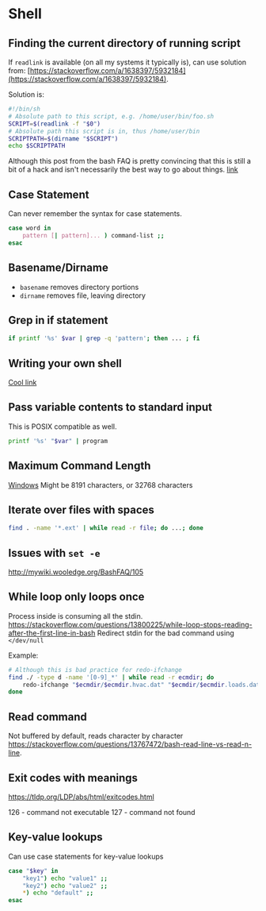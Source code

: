 # Shell

## Finding the current directory of running script

If `readlink` is available (on all my systems it typically is), can use
solution from: [https://stackoverflow.com/a/1638397/5932184](https://stackoverflow.com/a/1638397/5932184).

Solution is:

```sh
#!/bin/sh
# Absolute path to this script, e.g. /home/user/bin/foo.sh
SCRIPT=$(readlink -f "$0")
# Absolute path this script is in, thus /home/user/bin
SCRIPTPATH=$(dirname "$SCRIPT")
echo $SCRIPTPATH
```

Although this post from the bash FAQ is pretty convincing that this is
still a bit of a hack and isn't necessarily the best way to go about
things. [link](https://mywiki.wooledge.org/BashFAQ/028)

## Case Statement

Can never remember the syntax for case statements.

```sh
case word in
    pattern [| pattern]... ) command-list ;;
esac
```

## Basename/Dirname

- `basename` removes directory portions
- `dirname` removes file, leaving directory

## Grep in if statement

```sh
if printf '%s' $var | grep -q 'pattern'; then ... ; fi
```


## Writing your own shell

[Cool link](https://www.cs.cornell.edu/courses/cs414/2004su/homework/shell/shell.html)

## Pass variable contents to standard input

This is POSIX compatible as well.

```sh
printf '%s' "$var" | program
```

## Maximum Command Length

[Windows](https://stackoverflow.com/a/3205048/5932184)
Might be 8191 characters, or 32768 characters

## Iterate over files with spaces

```sh
find . -name '*.ext' | while read -r file; do ...; done
```

## Issues with `set -e`

<http://mywiki.wooledge.org/BashFAQ/105>

## While loop only loops once

Process inside is consuming all the stdin. <https://stackoverflow.com/questions/13800225/while-loop-stops-reading-after-the-first-line-in-bash>
Redirect stdin for the bad command using `</dev/null`

Example:

```sh
# Although this is bad practice for redo-ifchange
find ./ -type d -name '[0-9]_*' | while read -r ecmdir; do
    redo-ifchange "$ecmdir/$ecmdir.hvac.dat" "$ecmdir/$ecmdir.loads.dat" </dev/null
done
```

## Read command

Not buffered by default, reads character by character <https://stackoverflow.com/questions/13767472/bash-read-line-vs-read-n-line>.

## Exit codes with meanings

<https://tldp.org/LDP/abs/html/exitcodes.html>

126 - command not executable
127 - command not found

## Key-value lookups

Can use case statements for key-value lookups

```sh
case "$key" in
    "key1") echo "value1" ;;
    "key2") echo "value2" ;;
    *) echo "default" ;;
esac
```
